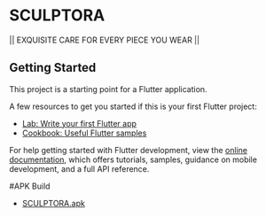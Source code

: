 # SCULPTORA

|| EXQUISITE CARE FOR EVERY PIECE YOU WEAR ||

## Getting Started

This project is a starting point for a Flutter application.

A few resources to get you started if this is your first Flutter project:

- [Lab: Write your first Flutter app](https://docs.flutter.dev/get-started/codelab)
- [Cookbook: Useful Flutter samples](https://docs.flutter.dev/cookbook)

For help getting started with Flutter development, view the
[online documentation](https://docs.flutter.dev/), which offers tutorials,
samples, guidance on mobile development, and a full API reference.

#APK Build

- [SCULPTORA.apk](https://github.com/Naveen7300/SCULPTORA/blob/main/)

